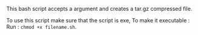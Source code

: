 This bash script accepts a argument and creates a tar.gz compressed file.

To use this script make sure that the script is exe, To make it executable : 
Run : `chmod +x filename.sh`.
